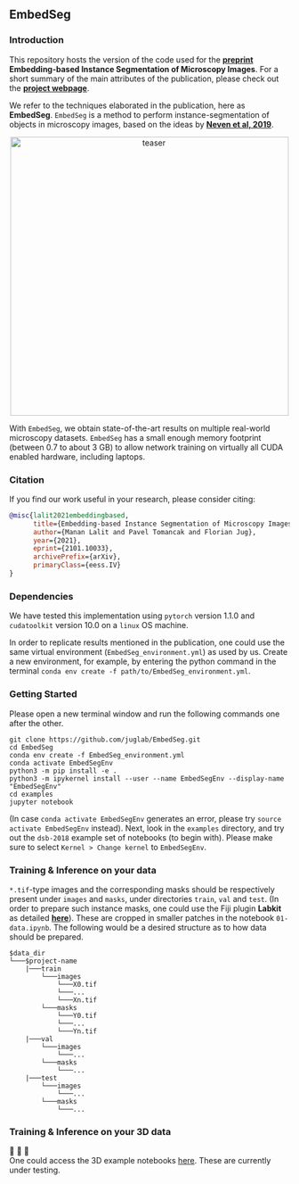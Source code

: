 ## EmbedSeg 

### Introduction
This repository hosts the version of the code used for the **[preprint](https://arxiv.org/abs/2101.10033)** **Embedding-based Instance Segmentation of Microscopy Images**. For a short summary of the main attributes of the publication, please check out the **[project webpage](https://juglab.github.io/EmbedSeg/)**.

We refer to the techniques elaborated in the publication, here as **EmbedSeg**. `EmbedSeg` is a method to perform instance-segmentation of objects in microscopy images, based on the ideas by **[Neven et al, 2019](https://arxiv.org/abs/1906.11109)**. 

<p align="center">
  <img src="https://mlbyml.github.io/EmbedSeg_RC/images/teaser/train_images_painted.gif" alt="teaser" width="500"/>
</p>


With `EmbedSeg`, we obtain state-of-the-art results on multiple real-world microscopy datasets. `EmbedSeg` has a small enough memory footprint (between 0.7 to about 3 GB) to allow network training on virtually all CUDA enabled hardware, including laptops.

### Citation
If you find our work useful in your research, please consider citing:

```bibtex
@misc{lalit2021embeddingbased,
      title={Embedding-based Instance Segmentation of Microscopy Images}, 
      author={Manan Lalit and Pavel Tomancak and Florian Jug},
      year={2021},
      eprint={2101.10033},
      archivePrefix={arXiv},
      primaryClass={eess.IV}
}
```

### Dependencies 
We have tested this implementation using `pytorch` version 1.1.0 and `cudatoolkit` version 10.0 on a `linux` OS machine. 

In order to replicate results mentioned in the publication, one could use the same virtual environment (`EmbedSeg_environment.yml`) as used by us. Create a new environment, for example,  by entering the python command in the terminal `conda env create -f path/to/EmbedSeg_environment.yml`.

### Getting Started

Please open a new terminal window and run the following commands one after the other.

```shell
git clone https://github.com/juglab/EmbedSeg.git
cd EmbedSeg
conda env create -f EmbedSeg_environment.yml
conda activate EmbedSegEnv
python3 -m pip install -e .
python3 -m ipykernel install --user --name EmbedSegEnv --display-name "EmbedSegEnv"
cd examples
jupyter notebook
```

(In case `conda activate EmbedSegEnv` generates an error, please try `source activate EmbedSegEnv` instead). Next, look in the `examples` directory,  and try out the `dsb-2018` example set of notebooks (to begin with). Please make sure to select `Kernel > Change kernel` to `EmbedSegEnv`.   


### Training & Inference on your data
   
`*.tif`-type images and the corresponding masks should be respectively present under `images` and `masks`, under directories `train`, `val` and `test`. (In order to prepare such instance masks, one could use the Fiji plugin <b>Labkit</b> as detailed <b>[here](https://github.com/juglab/EmbedSeg/wiki/Use-Labkit-to-prepare-instance-masks)</b>). These are cropped in smaller patches in the notebook `01-data.ipynb`. The following would be a desired structure as to how data should be prepared.

```
$data_dir
└───$project-name
    |───train
        └───images
            └───X0.tif
            └───...
            └───Xn.tif
        └───masks
            └───Y0.tif
            └───...
            └───Yn.tif
    |───val
        └───images
            └───...
        └───masks
            └───...
    |───test
        └───images
            └───...
        └───masks
            └───...
```

### Training & Inference on your 3D data

🚧 🚧 🚧  <br>
One could access the 3D example notebooks [here](https://github.com/juglab/EmbedSeg/tree/v1.0.1/examples/3d/Mouse-Organoid-Cells-CBG). These are currently under testing.
